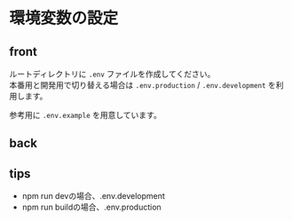 # 環境変数の設定

## front

ルートディレクトリに `.env` ファイルを作成してください。  
本番用と開発用で切り替える場合は `.env.production` / `.env.development` を利用します。  

参考用に `.env.example` を用意しています。

## back

## tips

- npm run devの場合、.env.development  
- npm run buildの場合、.env.production  
